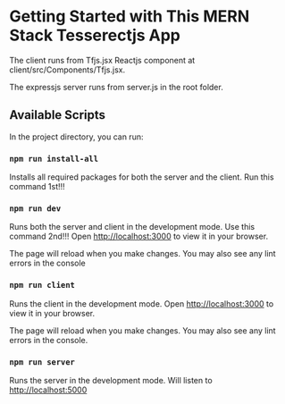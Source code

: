 # Getting Started with This MERN Stack Tesserectjs App

The client runs from Tfjs.jsx Reactjs component at client/src/Components/Tfjs.jsx.

The expressjs server runs from server.js in the root folder.

## Available Scripts

In the project directory, you can run:

### `npm run install-all`

Installs all required packages for both the server and the client.
Run this command 1st!!!

### `npm run dev`

Runs both the server and client in the development mode.
Use this command 2nd!!!
Open [http://localhost:3000](http://localhost:3000) to view it in your browser.

The page will reload when you make changes.
You may also see any lint errors in the console

### `npm run client`

Runs the client in the development mode.
Open [http://localhost:3000](http://localhost:3000) to view it in your browser.

The page will reload when you make changes.
You may also see any lint errors in the console.

### `npm run server`

Runs the server in the development mode.
Will listen to [http://localhost:5000](http://localhost:3000)
